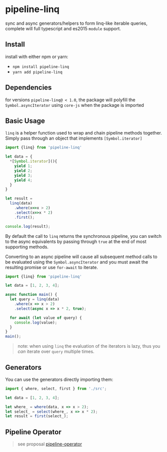 # pipeline-linq
sync and async generators/helpers to form linq-like iterable queries, complete will full typescript and es2015 `module` support. 

## Install
install with either npm or yarn: 

* `npm install pipeline-linq`
* `yarn add pipeline-linq`

## Dependencies

for versions `pipeline-linq@ < 1.0`, the package will polyfill the `Symbol.asyncIterator` using `core-js` when the package is imported

## Basic Usage

`linq` is a helper function used to wrap and chain pipeline methods together. Simply pass through an object that implements `[Symbol.iterator]`

```ts
import {linq} from 'pipeline-linq'

let data = {
  *[Symbol.iterator](){
    yield 1; 
    yield 2; 
    yield 3; 
    yield 4;
  }
}

let result = 
  linq(data)
    .where(x=>x > 2)
    .select(x=>x * 2)
    .first();

console.log(result);
```

By default the call to `linq` returns the synchronous pipeline, you can switch to the async equivalents by passing through `true` at the end of most supporting methods. 

Converting to an async pipeline will cause all subsequent method calls to be evaluated using the `Symbol.asyncIterator` and you must await the resulting promise or use `for-await` to iterate. 

```ts
import {linq} from 'pipeline-linq'

let data = [1, 2, 3, 4];

async function main() {
  let query = linq(data)
    .where(x => x > 2)
    .select(async x => x * 2, true);

  for await (let value of query) {
    console.log(value);
  }
}
main();
```

>note: when using `linq` the evaluation of the iterators is lazy, thus you _can_ iterate over `query` multiple times. 

## Generators 

You can use the generators directly importing them: 

```ts
import { where, select, first } from './src';

let data = [1, 2, 3, 4];

let where_ = where(data, x => x > 2);
let select_ = select(where_, x => x * 2);
let result = first(select_);
```

## Pipeline Operator
> see proposal [pipeline-operator](https://github.com/tc39/proposal-pipeline-operator)


